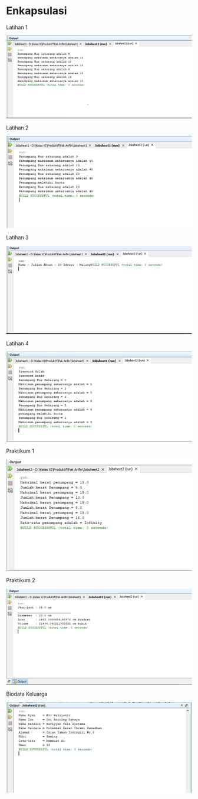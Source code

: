 # Enkapsulasi
Latihan 1

![alt text](https://github.com/akuian/Enkapsulasi/blob/master/latihan1.JPG)

Latihan 2

![alt text](https://github.com/akuian/Enkapsulasi/blob/master/latihan2.JPG)

Latihan 3

![alt text](https://github.com/akuian/Enkapsulasi/blob/master/latihan3.JPG)

Latihan 4

![alt text](https://github.com/akuian/Enkapsulasi/blob/master/latihan4.JPG)

Praktikum 1 

![alt text](https://github.com/akuian/Enkapsulasi/blob/master/Praktikum1.JPG)

Praktikum 2

![alt text](https://github.com/akuian/Enkapsulasi/blob/master/UjiBola.JPG)

Biodata Keluarga

![alt text](https://github.com/akuian/Enkapsulasi/blob/master/BiodataKeluarga.JPG)
